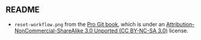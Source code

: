 ## README

* `reset-workflow.png` from the [Pro Git
book](https://git-scm.com/book/en/v2/images/reset-workflow.png), which is under
an [Attribution-NonCommercial-ShareAlike 3.0 Unported (CC BY-NC-SA
3.0)](https://creativecommons.org/licenses/by-nc-sa/3.0/) license.
